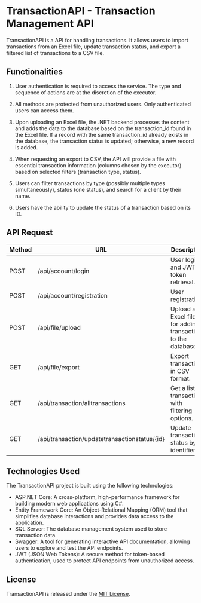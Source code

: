 # TransactionAPI - Transaction Management API

TransactionAPI is a API for handling transactions. It allows users to import transactions from an Excel file, update transaction status, and export a filtered list of transactions to a CSV file.

## Functionalities

1. User authentication is required to access the service. The type and sequence of actions are at the discretion of the executor.

2. All methods are protected from unauthorized users. Only authenticated users can access them.

3. Upon uploading an Excel file, the .NET backend processes the content and adds the data to the database based on the transaction_id found in the Excel file. If a record with the same transaction_id already exists in the database, the transaction status is updated; otherwise, a new record is added.

4. When requesting an export to CSV, the API will provide a file with essential transaction information (columns chosen by the executor) based on selected filters (transaction type, status).

5. Users can filter transactions by type (possibly multiple types simultaneously), status (one status), and search for a client by their name.

6. Users have the ability to update the status of a transaction based on its ID.

## API Request

| Method | URL                                      | Description                                                     |
|-------|------------------------------------------|------------------------------------------------------------------|
| POST  | /api/account/login                       | User login and JWT token retrieval.                              |
| POST  | /api/account/registration                | User registration.                                              |
| POST  | /api/file/upload                         | Upload an Excel file for adding transactions to the database.    |
| GET   | /api/file/export                         | Export transactions in CSV format.                              |
| GET   | /api/transaction/alltransactions        | Get a list of transactions with filtering options.             |
| GET   | /api/transaction/updatetransactionstatus/{id} | Update transaction status by its identifier.            |

## Technologies Used
The TransactionAPI project is built using the following technologies:

- ASP.NET Core: A cross-platform, high-performance framework for building modern web applications using C#.
- Entity Framework Core: An Object-Relational Mapping (ORM) tool that simplifies database interactions and provides data access to the application.
- SQL Server: The database management system used to store transaction data.
- Swagger: A tool for generating interactive API documentation, allowing users to explore and test the API endpoints.
- JWT (JSON Web Tokens): A secure method for token-based authentication, used to protect API endpoints from unauthorized access.

## License

TransactionAPI is released under the [MIT License](LICENSE).
